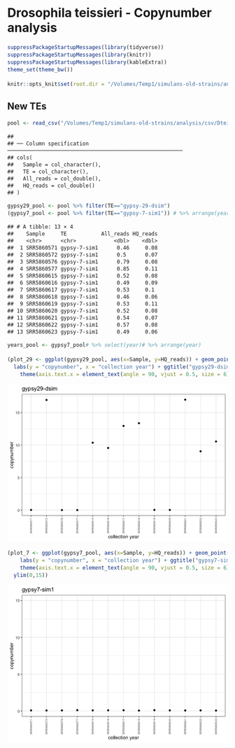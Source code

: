 Drosophila teissieri - Copynumber analysis
================

``` r
suppressPackageStartupMessages(library(tidyverse))
suppressPackageStartupMessages(library(knitr))
suppressPackageStartupMessages(library(kableExtra))
theme_set(theme_bw())

knitr::opts_knit$set(root.dir = "/Volumes/Temp1/simulans-old-strains/analysis/plots")
```

## New TEs

``` r
pool <- read_csv("/Volumes/Temp1/simulans-old-strains/analysis/csv/Dtei/Dtei_new_TEs.csv", show_col_types = FALSE) %>% filter(Sample!="Sample") %>% type_convert() #%>% inner_join(meta_pool, by="Sample")
```

    ## 
    ## ── Column specification ────────────────────────────────────────────────────────
    ## cols(
    ##   Sample = col_character(),
    ##   TE = col_character(),
    ##   All_reads = col_double(),
    ##   HQ_reads = col_double()
    ## )

``` r
gypsy29_pool <- pool %>% filter(TE=="gypsy-29-dsim")
(gypsy7_pool <- pool %>% filter(TE=="gypsy-7-sim1")) # %>% arrange(year))
```

    ## # A tibble: 13 × 4
    ##    Sample     TE           All_reads HQ_reads
    ##    <chr>      <chr>            <dbl>    <dbl>
    ##  1 SRR5860571 gypsy-7-sim1      0.46     0.08
    ##  2 SRR5860572 gypsy-7-sim1      0.5      0.07
    ##  3 SRR5860576 gypsy-7-sim1      0.79     0.08
    ##  4 SRR5860577 gypsy-7-sim1      0.85     0.11
    ##  5 SRR5860615 gypsy-7-sim1      0.52     0.08
    ##  6 SRR5860616 gypsy-7-sim1      0.49     0.09
    ##  7 SRR5860617 gypsy-7-sim1      0.53     0.1 
    ##  8 SRR5860618 gypsy-7-sim1      0.46     0.06
    ##  9 SRR5860619 gypsy-7-sim1      0.53     0.11
    ## 10 SRR5860620 gypsy-7-sim1      0.52     0.08
    ## 11 SRR5860621 gypsy-7-sim1      0.54     0.07
    ## 12 SRR5860622 gypsy-7-sim1      0.57     0.08
    ## 13 SRR5860623 gypsy-7-sim1      0.49     0.06

``` r
years_pool <- gypsy7_pool# %>% select(year)# %>% arrange(year)

(plot_29 <- ggplot(gypsy29_pool, aes(x=Sample, y=HQ_reads)) + geom_point()) +
  labs(y = "copynumber", x = "collection year") + ggtitle("gypsy29-dsim") +
    theme(axis.text.x = element_text(angle = 90, vjust = 0.5, size = 6))
```

![](Dtei_files/figure-gfm/unnamed-chunk-2-1.png)<!-- -->

``` r
(plot_7 <- ggplot(gypsy7_pool, aes(x=Sample, y=HQ_reads)) + geom_point() +
    labs(y = "copynumber", x = "collection year") + ggtitle("gypsy7-sim1") +
    theme(axis.text.x = element_text(angle = 90, vjust = 0.5, size = 6))+
  ylim(0,15))
```

![](Dtei_files/figure-gfm/unnamed-chunk-2-2.png)<!-- -->
